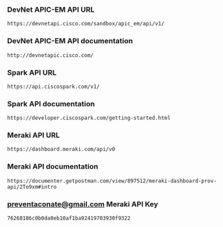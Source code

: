 
### DevNet APIC-EM API URL

```
https://devnetapi.cisco.com/sandbox/apic_em/api/v1/
```

### DevNet APIC-EM API documentation

```
http://devnetapic.cisco.com/
```

### Spark API URL

```
https://api.ciscospark.com/v1/
```

### Spark API documentation

```
https://developer.ciscospark.com/getting-started.html
```

### Meraki API URL

```
https://dashboard.meraki.com/api/v0
```

### Meraki API documentation

```
https://documenter.getpostman.com/view/897512/meraki-dashboard-prov-api/2To9xm#intro
```

### preventaconate@gmail.com Meraki API Key
```
76268186c0b0da0eb10af1ba92419703930f9322
```
